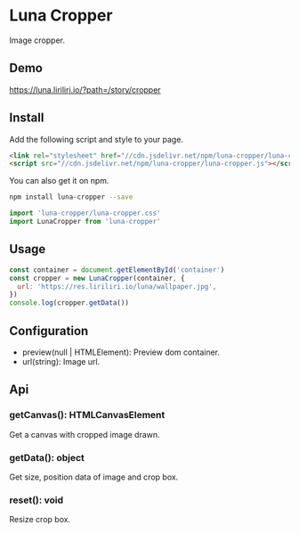 # Luna Cropper

Image cropper.

## Demo

https://luna.liriliri.io/?path=/story/cropper

## Install

Add the following script and style to your page.

```html
<link rel="stylesheet" href="//cdn.jsdelivr.net/npm/luna-cropper/luna-cropper.css" />
<script src="//cdn.jsdelivr.net/npm/luna-cropper/luna-cropper.js"></script>
```

You can also get it on npm.

```bash
npm install luna-cropper --save
```

```javascript
import 'luna-cropper/luna-cropper.css'
import LunaCropper from 'luna-cropper'
```

## Usage

```javascript
const container = document.getElementById('container')
const cropper = new LunaCropper(container, {
  url: 'https://res.liriliri.io/luna/wallpaper.jpg',
})
console.log(cropper.getData())
```

## Configuration

* preview(null | HTMLElement): Preview dom container.
* url(string): Image url.

## Api

### getCanvas(): HTMLCanvasElement

Get a canvas with cropped image drawn.

### getData(): object

Get size, position data of image and crop box.

### reset(): void

Resize crop box.
